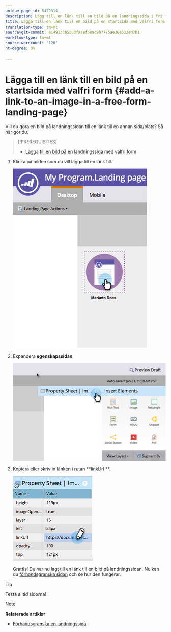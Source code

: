 ```yaml
---
unique-page-id: 5472314
description: Lägg till en länk till en bild på en landningssida i fri form - Marketo Docs - Produktdokumentation
title: Lägga till en länk till en bild på en startsida med valfri form
translation-type: tm+mt
source-git-commit: e149133a5383faaef5e9c9b7775ae36e633ed7b1
workflow-type: tm+mt
source-wordcount: '120'
ht-degree: 0%

---
```



# Lägga till en länk till en bild på en startsida med valfri form {#add-a-link-to-an-image-in-a-free-form-landing-page}

Vill du göra en bild på landningssidan till en länk till en annan sida/plats? Så här gör du.

>[!PREREQUISITES]
>
>* [Lägga till en bild på en landningssida med valfri form](add-an-image-to-a-free-form-landing-page.md)

>



1. Klicka på bilden som du vill lägga till en länk till.

   ![](assets/click-on-image.png)

1. Expandera **egenskapssidan**.

   ![](assets/image2015-5-21-15-3a42-3a27.png)

1. Kopiera eller skriv in länken i rutan **linkUrl **.

   ![](assets/add-link.png)

   Grattis! Du har nu lagt till en länk till en bild på landningssidan. Nu kan du [förhandsgranska sidan](../../../../product-docs/demand-generation/landing-pages/landing-page-actions/preview-a-landing-page.md) och se hur den fungerar.

>[!TIP]
>
>Testa alltid sidorna!

>[!NOTE]
>
>**Relaterade artiklar**
>
>* [Förhandsgranska en landningssida](../../../../product-docs/demand-generation/landing-pages/landing-page-actions/preview-a-landing-page.md)

>




